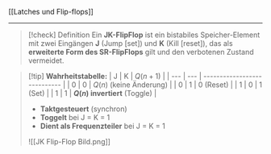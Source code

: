 [[Latches und Flip-flops]]

---

> [!check] Definition
> Ein **JK-FlipFlop** ist ein bistabiles Speicher-Element mit zwei Eingängen **J** (Jump [set]) und **K** (Kill [reset]), das als **erweiterte Form des SR-FlipFlops** gilt und den verbotenen Zustand vermeidet.

> [!tip] **Wahrheitstabelle:**
| J   | K   | $Q(n+1)$                       |
| --- | --- | ---------------------------- |
| 0   | 0   | $Q(n)$ (keine Änderung)        | 
| 0   | 1   | 0 (Reset)                    |
| 1   | 0   | 1 (Set)                      |
| 1   | 1   | **$Q(n)$ invertiert** (Toggle) |
> 
> - **Taktgesteuert** (synchron)
> - **Toggelt** bei J = K = 1
> - **Dient als Frequenzteiler** bei J = K = 1
>
> ![[JK Flip-Flop Bild.png]]

